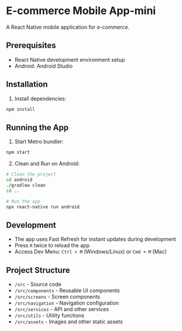 # E-commerce Mobile App-mini

A React Native mobile application for e-commerce.

## Prerequisites

- React Native development environment setup
- Android: Android Studio

## Installation

1. Install dependencies:
```sh
npm install
```

## Running the App

1. Start Metro bundler:
```sh
npm start
```

2. Clean and Run on Android:
```sh
# Clean the project
cd android
./gradlew clean
cd ..

# Run the app
npx react-native run android
```

## Development

- The app uses Fast Refresh for instant updates during development
- Press `R` twice to reload the app
- Access Dev Menu: `Ctrl + M` (Windows/Linux) or `Cmd + M` (Mac)

## Project Structure

- `/src` - Source code
- `/src/components` - Reusable UI components
- `/src/screens` - Screen components
- `/src/navigation` - Navigation configuration
- `/src/services` - API and other services
- `/src/utils` - Utility functions
- `/src/assets` - Images and other static assets
